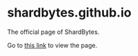 # shardbytes.github.io
The official page of ShardBytes.

Go to [this link](https://shardbytes.github.io/ "ShardBytes homepage") to view the page.
